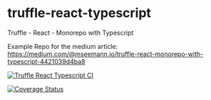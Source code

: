 # truffle-react-typescript
Truffle - React  - Monorepo with Typescript

Example Repo for the medium article: https://medium.com/@mseemann.io/truffle-react-monorepo-with-typescript-4421039d4ba8


[![Truffle React Typescript CI](https://github.com/mseemann/truffle-react-typescript/actions/workflows/node.js.yml/badge.svg)](https://github.com/mseemann/truffle-react-typescript/actions/workflows/node.js.yml)


[![Coverage Status](https://coveralls.io/repos/github/mseemann/truffle-react-typescript/badge.svg?branch=main)](https://coveralls.io/github/mseemann/truffle-react-typescript?branch=main)

